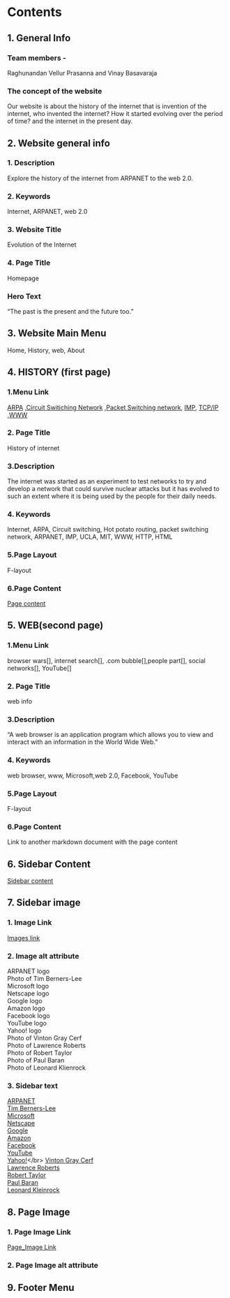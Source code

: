 # Contents
## 1. General Info
### Team members - 
Raghunandan Vellur Prasanna and Vinay Basavaraja
### The concept of the website
Our website is about the history of the internet that is invention of the internet, who invented the internet?  How it started evolving over the period of time? and the internet in the present day. 
## 2. Website general info
### 1.	Description
Explore the history of the internet from ARPANET to the web 2.0.
### 2.  Keywords
Internet, ARPANET, web 2.0 
### 3. Website Title
Evolution of the Internet
### 4.	Page Title
Homepage
### Hero Text
“The past is the present and the future too.”
## 3. Website Main Menu
Home, History, web, About
## 4. HISTORY (first page)
### 1.Menu Link 
[ARPA]() ,[Circuit Switiching Network]() ,[Packet Switching network](), [IMP](), [TCP/IP]() ,[WWW]()
### 2. Page Title
History of internet
### 3.Description 
The internet was started as an experiment to test networks to try and develop a network that could survive nuclear attacks but it has evolved to such an extent where it is being used by the people for their daily needs. 
### 4. Keywords
Internet, ARPA, Circuit switching, Hot potato routing, packet switching network, ARPANET, IMP, UCLA, MIT, WWW, HTTP, HTML
### 5.Page Layout
F-layout
### 6.Page Content
[Page content](https://github.com/vinayb004/website_outline/blob/page-one/page-one%20content.md)
## 5. WEB(second page)
### 1.Menu Link 
browser wars[], internet search[], .com bubble[],people part[], social networks[], YouTube[]
### 2. Page Title
web info
### 3.Description 
“A web browser is an application program which allows you to view and interact with an information in the World Wide Web.”  
### 4. Keywords
web browser, www, Microsoft,web 2.0, Facebook, YouTube
### 5.Page Layout
F-layout
### 6.Page Content
Link to another markdown document with the page content
## 6. Sidebar Content
[Sidebar content](https://github.com/Raghuvp01/website_outline/blob/page-one/Sidebar%20content.md)
## 7. Sidebar image
### 1. Image Link
[Images link](https://github.com/Raghuvp01/website_outline/tree/page-one/Images/Sidebar_Images)
### 2. Image alt attribute
ARPANET logo    
Photo of Tim Berners-Lee  
Microsoft logo    
Netscape logo    
Google logo    
Amazon logo    
Facebook logo    
YouTube logo    
Yahoo! logo    
Photo of Vinton Gray Cerf  
Photo of Lawrence Roberts  
Photo of Robert Taylor  
Photo of Paul Baran  
Photo of Leonard Klienrock  
### 3. Sidebar text
[ARPANET](https://github.com/Raghuvp01/website_outline/blob/page-one/Sidebar%20content.md#ARPANET)</br>
[Tim Berners-Lee](https://github.com/Raghuvp01/website_outline/blob/page-one/Sidebar%20content.md#Tim_Berners-lee)</br>
[Microsoft](https://github.com/Raghuvp01/website_outline/blob/page-one/Sidebar%20content.md#Microsoft)</br>
[Netscape](https://github.com/Raghuvp01/website_outline/blob/page-one/Sidebar%20content.md#Netscape)</br>
[Google](https://github.com/Raghuvp01/website_outline/blob/page-one/Sidebar%20content.md#Google)</br>
[Amazon](https://github.com/Raghuvp01/website_outline/blob/page-one/Sidebar%20content.md#Amazon)</br>
[Facebook](https://github.com/Raghuvp01/website_outline/blob/page-one/Sidebar%20content.md#Facebook)</br>
[YouTube](https://github.com/Raghuvp01/website_outline/blob/page-one/Sidebar%20content.md#YouTube)</br>
[Yahoo!](https://github.com/Raghuvp01/website_outline/blob/page-one/Sidebar%20content.md#Yahoo!)</br>
[Vinton Gray Cerf](https://github.com/Raghuvp01/website_outline/blob/page-one/Sidebar%20content.md#Vinton_Gray_Cerf)</br>
[Lawrence Roberts](https://github.com/Raghuvp01/website_outline/blob/page-one/Sidebar%20content.md#Lawrence_Roberts)</br>
[Robert Taylor](https://github.com/Raghuvp01/website_outline/blob/page-one/Sidebar%20content.md#Robert_Taylor)</br>
[Paul Baran](https://github.com/Raghuvp01/website_outline/blob/page-one/Sidebar%20content.md#Paul_Baran)</br>
[Leonard Kleinrock](https://github.com/Raghuvp01/website_outline/blob/page-one/Sidebar%20content.md#Leonard_Klienrock)
## 8. Page Image
### 1. Page Image Link
[Page_Image Link](https://github.com/Raghuvp01/website_outline/tree/page-one/Images/Page%20images)
### 2. Page Image alt attribute
## 9. Footer Menu
